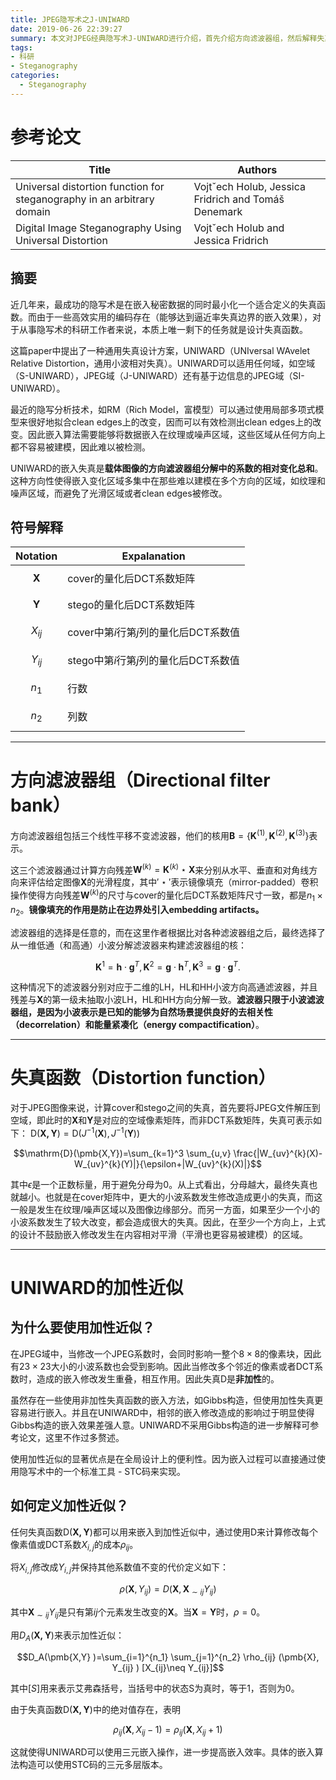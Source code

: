 ```yaml
---
title: JPEG隐写术之J-UNIWARD
date: 2019-06-26 22:39:27
summary: 本文对JPEG经典隐写术J-UNIWARD进行介绍，首先介绍方向滤波器组，然后解释失真函数的设计思想，最后介绍UNIWARD的加性近似过程。
tags:
- 科研 
- Steganography
categories:
  - Steganography
---
```

# 参考论文

| Title                                                        | Authors                                             |
| ------------------------------------------------------------ | --------------------------------------------------- |
| Universal distortion function for steganography in an arbitrary domain | Vojtˇech Holub, Jessica Fridrich and Tomáš Denemark |
| Digital Image Steganography Using Universal Distortion       | Vojtˇech Holub and Jessica Fridrich                 |

## 摘要

近几年来，最成功的隐写术是在嵌入秘密数据的同时最小化一个适合定义的失真函数。而由于一些高效实用的编码存在（能够达到逼近率失真边界的嵌入效果），对于从事隐写术的科研工作者来说，本质上唯一剩下的任务就是设计失真函数。

这篇paper中提出了一种通用失真设计方案，UNIWARD（UNIversal WAvelet Relative Distortion，通用小波相对失真）。UNIWARD可以适用任何域，如空域（S-UNIWARD），JPEG域（J-UNIWARD）还有基于边信息的JPEG域（SI-UNIWARD）。

最近的隐写分析技术，如RM（Rich Model，富模型）可以通过使用局部多项式模型来很好地拟合clean edges上的改变，因而可以有效检测出clean edges上的改变。因此嵌入算法需要能够将数据嵌入在纹理或噪声区域，这些区域从任何方向上都不容易被建模，因此难以被检测。

UNIWARD的嵌入失真是**载体图像的方向滤波器组分解中的系数的相对变化总和**。这种方向性使得嵌入变化区域多集中在那些难以建模在多个方向的区域，如纹理和噪声区域，而避免了光滑区域或者clean edges被修改。

## 符号解释

| Notation        | Expalanation                           |
| --------------- | -------------------------------------- |
| $$\pmb{X}$$     | cover的量化后DCT系数矩阵               |
| **$$\pmb{Y}$$** | stego的量化后DCT系数矩阵               |
| $$X_{ij}$$      | cover中第$i$行第$j$列的量化后DCT系数值 |
| $$Y_{ij}$$      | stego中第$i$行第$j$列的量化后DCT系数值 |
| $$n_1$$         | 行数                                   |
| $$n_2$$         | 列数                                   |

---

# 方向滤波器组（Directional filter bank）

方向滤波器组包括三个线性平移不变滤波器，他们的核用$\pmb{B}=\{\pmb{K}^{(1)},\pmb{K}^{(2)},\pmb{K}^{(3)}\}$表示。

这三个滤波器通过计算方向残差$\pmb{W}^{(k)}=\pmb{K}^{(k)}\star \pmb{X}$来分别从水平、垂直和对角线方向来评估给定图像$\pmb{X}$的光滑程度，其中$'\star'$表示镜像填充（mirror-padded）卷积操作使得方向残差$\pmb{W}^{(k)}$的尺寸与cover的量化后DCT系数矩阵尺寸一致，都是$n_1\times n_2$。**镜像填充的作用是防止在边界处引入embedding artifacts。**

滤波器组的选择是任意的，而在这里作者根据比对各种滤波器组之后，最终选择了从一维低通（和高通）小波分解滤波器来构建滤波器组的核：

$$\pmb{K}^{1}=\pmb{h}\cdot\pmb{g}^T,\pmb{K}^{2}=\pmb{g}\cdot\pmb{h}^T,\pmb{K}^{3}=\pmb{g}\cdot\pmb{g}^T.$$

这种情况下的滤波器分别对应于二维的LH，HL和HH小波方向高通滤波器，并且残差与$\pmb{X}$的第一级未抽取小波LH，HL和HH方向分解一致。**滤波器只限于小波滤波器组，是因为小波表示是已知的能够为自然场景提供良好的去相关性（decorrelation）和能量紧凑化（energy compactification）**。

---

# 失真函数（Distortion function）

对于JPEG图像来说，计算cover和stego之间的失真，首先要将JPEG文件解压到空域，即此时的$\pmb{X}$和$\pmb{Y}$是对应的空域像素矩阵，而非DCT系数矩阵，失真可表示如下：
$\mathrm{D}(\pmb{X,Y})=\mathrm{D}(J^{-1}(\pmb{X}),J^{-1}(\pmb{Y}))$

$$\mathrm{D}(\pmb{X,Y})=\sum_{k=1}^3 \sum_{u,v} \frac{|W_{uv}^{k}(X)-W_{uv}^{k}(Y)|}{\epsilon+|W_{uv}^{k}(X)|}$$

其中$\epsilon$是一个正数标量，用于避免分母为0。从上式看出，分母越大，最终失真也就越小。也就是在cover矩阵中，更大的小波系数发生修改造成更小的失真，而这一般是发生在纹理/噪声区域以及图像边缘部分。而另一方面，如果至少一个小的小波系数发生了较大改变，都会造成很大的失真。因此，在至少一个方向上，上式的设计不鼓励嵌入修改发生在内容相对平滑（平滑也更容易被建模）的区域。

---

# UNIWARD的加性近似

## 为什么要使用加性近似？

在JPEG域中，当修改一个JPEG系数时，会同时影响一整个$8\times8$的像素块，因此有$23\times 23$大小的小波系数也会受到影响。因此当修改多个邻近的像素或者DCT系数时，造成的嵌入修改发生重叠，相互作用。因此失真$\mathrm{D}$是**非加性**的。

虽然存在一些使用非加性失真函数的嵌入方法，如Gibbs构造，但使用加性失真更容易进行嵌入。并且在UNIWARD中，相邻的嵌入修改造成的影响过于明显使得Gibbs构造的嵌入效果差强人意。UNIWARD不采用Gibbs构造的进一步解释可参考论文，这里不作过多赘述。

使用加性近似的显著优点是在全局设计上的便利性。因为嵌入过程可以直接通过使用隐写术中的一个标准工具 - STC码来实现。

## 如何定义加性近似？

任何失真函数$\mathrm{D}(\pmb{X,Y})$都可以用来嵌入到加性近似中，通过使用D来计算修改每个像素值或DCT系数$X_{i,j}$的成本$\rho_{ij}$。

将$X_{i,j}$修改成$Y_{i,j}$并保持其他系数值不变的代价定义如下：

$$\rho(\pmb{X},Y_{ij})=D(\pmb{X},\pmb{X}_{\sim ij}Y_{ij})$$

其中$\pmb{X}_{\sim ij}Y_{ij}$是只有第$ij$个元素发生改变的$\pmb{X}$。当$\pmb{X}=\pmb{Y}$时，$\rho=0$。

用$D_A(\pmb{X,Y})$来表示加性近似：

$$D_A(\pmb{X,Y} )=\sum_{i=1}^{n_1} \sum_{j=1}^{n_2} \rho_{ij} (\pmb{X}, Y_{ij} ) [X_{ij}\neq Y_{ij}]$$

其中$[S]$用来表示艾弗森括号，当括号中的状态S为真时，等于1，否则为0。

由于失真函数$\mathrm{D}(\pmb{X,Y})$中的绝对值存在，表明

$$\rho_{ij}(\pmb{X},X_{ij}-1)=\rho_{ij}(\pmb{X},X_{ij}+1)$$

这就使得UNIWARD可以使用三元嵌入操作，进一步提高嵌入效率。具体的嵌入算法构造可以使用STC码的三元多层版本。